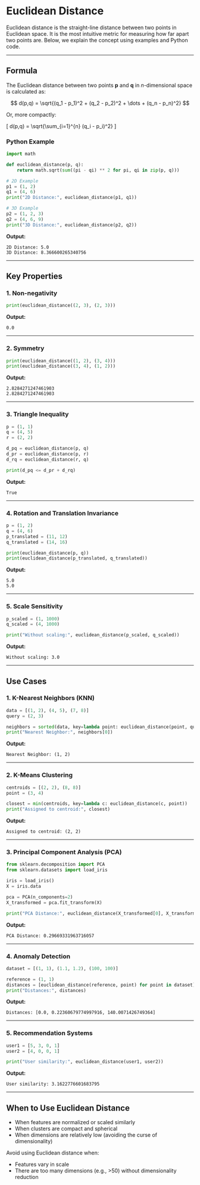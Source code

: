 # Euclidean Distance

Euclidean distance is the straight-line distance between two points in Euclidean space. It is the most intuitive metric for measuring how far apart two points are. Below, we explain the concept using examples and Python code.

---

## Formula

The Euclidean distance between two points **p** and **q** in _n_-dimensional space is calculated as:

$$
d(p,q) = \sqrt{(q_1 - p_1)^2 + (q_2 - p_2)^2 + \dots + (q_n - p_n)^2}
$$

Or, more compactly:

\[
d(p,q) = \sqrt{\sum\_{i=1}^{n} (q_i - p_i)^2}
\]

### Python Example

```python
import math

def euclidean_distance(p, q):
    return math.sqrt(sum((pi - qi) ** 2 for pi, qi in zip(p, q)))

# 2D Example
p1 = (1, 2)
q1 = (4, 6)
print("2D Distance:", euclidean_distance(p1, q1))

# 3D Example
p2 = (1, 2, 3)
q2 = (4, 6, 9)
print("3D Distance:", euclidean_distance(p2, q2))
```

**Output:**

```
2D Distance: 5.0
3D Distance: 8.366600265340756
```

---

## Key Properties

### 1. Non-negativity

```python
print(euclidean_distance((2, 3), (2, 3)))
```

**Output:**

```
0.0
```

---

### 2. Symmetry

```python
print(euclidean_distance((1, 2), (3, 4)))
print(euclidean_distance((3, 4), (1, 2)))
```

**Output:**

```
2.8284271247461903
2.8284271247461903
```

---

### 3. Triangle Inequality

```python
p = (1, 1)
q = (4, 5)
r = (2, 2)

d_pq = euclidean_distance(p, q)
d_pr = euclidean_distance(p, r)
d_rq = euclidean_distance(r, q)

print(d_pq <= d_pr + d_rq)
```

**Output:**

```
True
```

---

### 4. Rotation and Translation Invariance

```python
p = (1, 2)
q = (4, 6)
p_translated = (11, 12)
q_translated = (14, 16)

print(euclidean_distance(p, q))
print(euclidean_distance(p_translated, q_translated))
```

**Output:**

```
5.0
5.0
```

---

### 5. Scale Sensitivity

```python
p_scaled = (1, 1000)
q_scaled = (4, 1000)

print("Without scaling:", euclidean_distance(p_scaled, q_scaled))
```

**Output:**

```
Without scaling: 3.0
```

---

## Use Cases

### 1. K-Nearest Neighbors (KNN)

```python
data = [(1, 2), (4, 5), (7, 8)]
query = (2, 3)

neighbors = sorted(data, key=lambda point: euclidean_distance(point, query))
print("Nearest Neighbor:", neighbors[0])
```

**Output:**

```
Nearest Neighbor: (1, 2)
```

---

### 2. K-Means Clustering

```python
centroids = [(2, 2), (8, 8)]
point = (3, 4)

closest = min(centroids, key=lambda c: euclidean_distance(c, point))
print("Assigned to centroid:", closest)
```

**Output:**

```
Assigned to centroid: (2, 2)
```

---

### 3. Principal Component Analysis (PCA)

```python
from sklearn.decomposition import PCA
from sklearn.datasets import load_iris

iris = load_iris()
X = iris.data

pca = PCA(n_components=2)
X_transformed = pca.fit_transform(X)

print("PCA Distance:", euclidean_distance(X_transformed[0], X_transformed[1]))
```

**Output:**

```
PCA Distance: 0.29669331963716057
```

---

### 4. Anomaly Detection

```python
dataset = [(1, 1), (1.1, 1.2), (100, 100)]

reference = (1, 1)
distances = [euclidean_distance(reference, point) for point in dataset]
print("Distances:", distances)
```

**Output:**

```
Distances: [0.0, 0.22360679774997916, 140.0071426749364]
```

---

### 5. Recommendation Systems

```python
user1 = [5, 3, 0, 1]
user2 = [4, 0, 0, 1]

print("User similarity:", euclidean_distance(user1, user2))
```

**Output:**

```
User similarity: 3.1622776601683795
```

---

## When to Use Euclidean Distance

- When features are normalized or scaled similarly
- When clusters are compact and spherical
- When dimensions are relatively low (avoiding the curse of dimensionality)

Avoid using Euclidean distance when:

- Features vary in scale
- There are too many dimensions (e.g., >50) without dimensionality reduction
